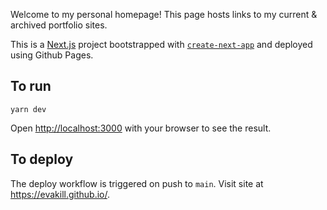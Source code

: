 Welcome to my personal homepage! This page hosts links to my current & archived portfolio sites.

This is a [Next.js](https://nextjs.org) project bootstrapped with [`create-next-app`](https://nextjs.org/docs/app/api-reference/cli/create-next-app) and deployed using Github Pages. 

## To run

`yarn dev`

Open [http://localhost:3000](http://localhost:3000) with your browser to see the result.

## To deploy

The deploy workflow is triggered on push to `main`. Visit site at https://evakill.github.io/.
